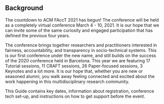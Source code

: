 
## Background

The countdown to ACM FAccT 2021 has begun! The conference will be held as a completely virtual conference March 4 - 10, 2021. It is our hope that we can invite some of the same curiosity and engaged participation that has defined the previous four years.

The conference brings together researchers and practitioners interested in fairness, accountability, and transparency in socio-technical systems. This is our first conference under the new name, and still builds on the success of the 2020 conference held in Barcelona. This year we are featuring 17 Tutorial sessions, 11 CRAFT sessions, 26 Paper-focused sessions, 3 Keynotes and a lot more. It is our hope that, whether you are new or seasoned alumni, you walk away feeling connected and excited about the work happening in this multidisciplinary research community.

This Guide contains key dates, information about registration, conference tech set-up, and instructions on how to get support before the event.
